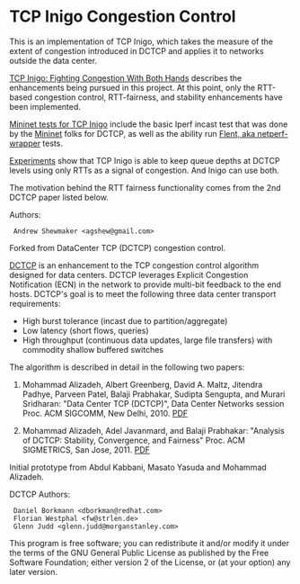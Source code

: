 TCP Inigo Congestion Control
============================

This is an implementation of TCP Inigo, which takes the measure of
the extent of congestion introduced in DCTCP and applies it to
networks outside the data center.

[TCP Inigo: Fighting Congestion With Both Hands](https://www.soe.ucsc.edu/research/technical-reports/UCSC-SOE-14-14)
describes the enhancements being pursued in this project. At this
point, only the RTT-based congestion control, RTT-fairness, and
stability enhancements have been implemented.

[Mininet tests for TCP Inigo](https://github.com/systemslab/mininet-tests/tree/inigo)
include the basic Iperf incast test that was done by the [Mininet](http://mininet.org)
folks for DCTCP, as well as the ability run
[Flent, aka netperf-wrapper](https://github.com/tohojo/netperf-wrapper) tests.

[Experiments](https://github.com/systemslab/tcp_inigo_experiments)
show that TCP Inigo is able to keep queue depths at DCTCP levels using only
RTTs as a signal of congestion. And Inigo can use both.

The motivation behind the RTT fairness functionality comes from
the 2nd DCTCP paper listed below.

Authors:

     Andrew Shewmaker <agshew@gmail.com>

Forked from DataCenter TCP (DCTCP) congestion control.

[DCTCP]( http://simula.stanford.edu/~alizade/Site/DCTCP.html)
is an enhancement to the TCP congestion control algorithm
designed for data centers. DCTCP leverages Explicit Congestion
Notification (ECN) in the network to provide multi-bit feedback to
the end hosts. DCTCP's goal is to meet the following three data
center transport requirements:

 - High burst tolerance (incast due to partition/aggregate)
 - Low latency (short flows, queries)
 - High throughput (continuous data updates, large file transfers)
   with commodity shallow buffered switches

The algorithm is described in detail in the following two papers:

1) Mohammad Alizadeh, Albert Greenberg, David A. Maltz, Jitendra Padhye,
   Parveen Patel, Balaji Prabhakar, Sudipta Sengupta, and Murari Sridharan:
     "Data Center TCP (DCTCP)", Data Center Networks session
     Proc. ACM SIGCOMM, New Delhi, 2010.
  [PDF](http://simula.stanford.edu/~alizade/Site/DCTCP_files/dctcp-final.pdf)

2) Mohammad Alizadeh, Adel Javanmard, and Balaji Prabhakar:
     "Analysis of DCTCP: Stability, Convergence, and Fairness"
     Proc. ACM SIGMETRICS, San Jose, 2011.
  [PDF](http://simula.stanford.edu/~alizade/Site/DCTCP_files/dctcp_analysis-full.pdf)

Initial prototype from Abdul Kabbani, Masato Yasuda and Mohammad Alizadeh.

DCTCP Authors:

     Daniel Borkmann <dborkman@redhat.com>
     Florian Westphal <fw@strlen.de>
     Glenn Judd <glenn.judd@morganstanley.com>

This program is free software; you can redistribute it and/or modify
it under the terms of the GNU General Public License as published by
the Free Software Foundation; either version 2 of the License, or (at
your option) any later version.

